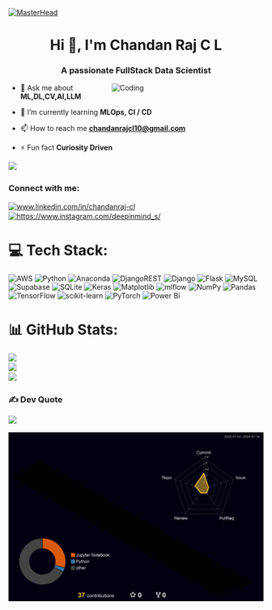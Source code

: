 [![MasterHead](https://firebasestorage.googleapis.com/v0/b/flexi-coding.appspot.com/o/dempgi7-520f8d5f-63d4-4453-8822-dbc149ae27f8.gif?alt=media&token=91c0c7b2-93c3-4029-b011-1a8703c5730d)](https://rishavchanda.io)
<h1 align="center">Hi 👋, I'm Chandan Raj C L</h1>
<h3 align="center">A passionate FullStack Data Scientist </h3>
<img align="right" alt="Coding" width="300" src="https://user-images.githubusercontent.com/74038190/212750996-938b257b-266c-45a7-9af7-655341c0f58b.gif">


- 💬 Ask me about **ML,DL,CV,AI,LLM**

- 🌱 I’m currently learning **MLOps, CI / CD** 

- 📫 How to reach me **chandanrajcl10@gmail.com**

- ⚡ Fun fact **Curiosity Driven**




[![](https://visitcount.itsvg.in/api?id=Chandanraj-123&icon=0&color=0)](https://visitcount.itsvg.in)

<h3 align="left">Connect with me:</h3>
<p align="left">
<a href="https://linkedin.com/in/www.linkedin.com/in/chandanraj-cl" target="blank"><img align="center" src="https://raw.githubusercontent.com/rahuldkjain/github-profile-readme-generator/master/src/images/icons/Social/linked-in-alt.svg" alt="www.linkedin.com/in/chandanraj-cl" height="30" width="40" /></a>
<a href="https://instagram.com/https://www.instagram.com/deepinmind_s/" target="blank"><img align="center" src="https://raw.githubusercontent.com/rahuldkjain/github-profile-readme-generator/master/src/images/icons/Social/instagram.svg" alt="https://www.instagram.com/deepinmind_s/" height="30" width="40" /></a>
</p>

# 💻 Tech Stack:
![AWS](https://img.shields.io/badge/AWS-%23FF9900.svg?style=for-the-badge&logo=amazon-aws&logoColor=white) ![Python](https://img.shields.io/badge/python-3670A0?style=for-the-badge&logo=python&logoColor=ffdd54) ![Anaconda](https://img.shields.io/badge/Anaconda-%2344A833.svg?style=for-the-badge&logo=anaconda&logoColor=white)  ![DjangoREST](https://img.shields.io/badge/DJANGO-REST-ff1709?style=for-the-badge&logo=django&logoColor=white&color=ff1709&labelColor=gray) ![Django](https://img.shields.io/badge/django-%23092E20.svg?style=for-the-badge&logo=django&logoColor=white) ![Flask](https://img.shields.io/badge/flask-%23000.svg?style=for-the-badge&logo=flask&logoColor=white) ![MySQL](https://img.shields.io/badge/mysql-4479A1.svg?style=for-the-badge&logo=mysql&logoColor=white) ![Supabase](https://img.shields.io/badge/Supabase-3ECF8E?style=for-the-badge&logo=supabase&logoColor=white) ![SQLite](https://img.shields.io/badge/sqlite-%2307405e.svg?style=for-the-badge&logo=sqlite&logoColor=white)  ![Keras](https://img.shields.io/badge/Keras-%23D00000.svg?style=for-the-badge&logo=Keras&logoColor=white) ![Matplotlib](https://img.shields.io/badge/Matplotlib-%23ffffff.svg?style=for-the-badge&logo=Matplotlib&logoColor=black) ![mlflow](https://img.shields.io/badge/mlflow-%23d9ead3.svg?style=for-the-badge&logo=numpy&logoColor=blue) ![NumPy](https://img.shields.io/badge/numpy-%23013243.svg?style=for-the-badge&logo=numpy&logoColor=white) ![Pandas](https://img.shields.io/badge/pandas-%23150458.svg?style=for-the-badge&logo=pandas&logoColor=white) ![TensorFlow](https://img.shields.io/badge/TensorFlow-%23FF6F00.svg?style=for-the-badge&logo=TensorFlow&logoColor=white) ![scikit-learn](https://img.shields.io/badge/scikit--learn-%23F7931E.svg?style=for-the-badge&logo=scikit-learn&logoColor=white) ![PyTorch](https://img.shields.io/badge/PyTorch-%23EE4C2C.svg?style=for-the-badge&logo=PyTorch&logoColor=white) ![Power Bi](https://img.shields.io/badge/power_bi-F2C811?style=for-the-badge&logo=powerbi&logoColor=black) 
# 📊 GitHub Stats:
![](https://github-readme-stats.vercel.app/api?username=Chandanraj-123&theme=tokyonight&hide_border=false&include_all_commits=true&count_private=true)<br/>
![](https://github-readme-streak-stats.herokuapp.com/?user=Chandanraj-123&theme=tokyonight&hide_border=false)<br/>
![](https://github-readme-stats.vercel.app/api/top-langs/?username=Chandanraj-123&theme=tokyonight&hide_border=false&include_all_commits=true&count_private=true&layout=compact&align=left)

### ✍️ Dev Quote
![](https://quotes-github-readme.vercel.app/api?type=horizontal&theme=dark)


![](./profile-3d-contrib/profile-night-rainbow.svg)
